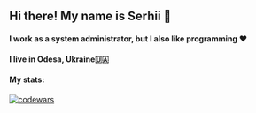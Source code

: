 ## Hi there! My name is Serhii 👋
#### I work as a system administrator, but I also like programming ❤
#### I live in Odesa, Ukraine🇺🇦
#### My stats:
[![codewars](https://www.codewars.com/users/Reinkard/badges/small)](https://www.codewars.com/users/Reinkard) 
